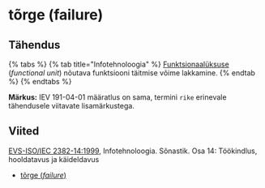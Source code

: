 # tõrge (failure)

## Tähendus

{% tabs %}
{% tab title="Infotehnoloogia" %}
[Funktsionaalüksuse](funktsionaalueksus-functional-unit.md) (_functional unit_) nõutava funktsiooni täitmise võime lakkamine.
{% endtab %}
{% endtabs %}

**Märkus:** IEV 191-04-01 määratlus on sama, termini `rike` erinevale tähendusele viitavate lisamärkustega.

## Viited

[EVS-ISO/IEC 2382-14:1999](http://www.evs.ee/tooted/evs-iso-iec-2382-14-1999), Infotehnoloogia. Sõnastik. Osa 14: Töökindlus, hooldatavus ja käideldavus

* [tõrge (_failure_)](torge-failure.md#taehendus)
